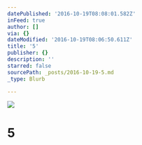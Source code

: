 ```yaml
---
datePublished: '2016-10-19T08:08:01.582Z'
inFeed: true
author: []
via: {}
dateModified: '2016-10-19T08:06:50.611Z'
title: '5'
publisher: {}
description: ''
starred: false
sourcePath: _posts/2016-10-19-5.md
_type: Blurb

---
```

![](https://the-grid-user-content.s3-us-west-2.amazonaws.com/a32b3af5-b3eb-4e7c-852a-36bdf6d051ac.jpg)

# 5